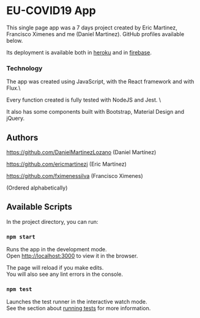 # EU-COVID19 App

This single page app was a 7 days project created by Eric Martinez, Francisco Ximenes and me (Daniel Martinez). GitHub profiles available below.

Its deployment is available both in [heroku](http://coteam19-02.herokuapp.com/) and in [firebase](https://eu-covid19.web.app/).

### Technology

The app was created using JavaScript, with the React framework and with Flux.\

Every function created is fully tested with NodeJS and Jest. \

It also has some components built with Bootstrap, Material Design and jQuery.

## Authors

https://github.com/DanielMartinezLozano (Daniel Martínez)

https://github.com/ericmartinezj (Eric Martínez)

https://github.com/fximenessilva (Francisco Ximenes)

(Ordered alphabetically)

## Available Scripts

In the project directory, you can run:

### `npm start`

Runs the app in the development mode.\
Open [http://localhost:3000](http://localhost:3000) to view it in the browser.

The page will reload if you make edits.\
You will also see any lint errors in the console.

### `npm test`

Launches the test runner in the interactive watch mode.\
See the section about [running tests](https://facebook.github.io/create-react-app/docs/running-tests) for more information.
